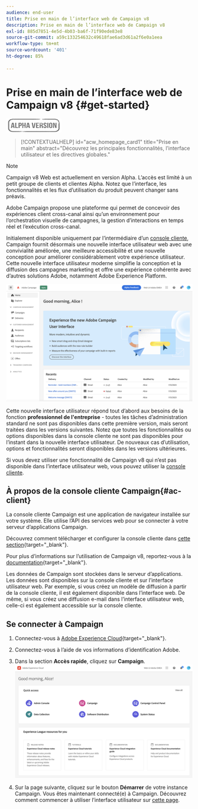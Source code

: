 ```yaml
---
audience: end-user
title: Prise en main de l’interface web de Campaign v8
description: Prise en main de l’interface web de Campaign v8
exl-id: 885d7851-4e5d-4b03-ba6f-71f90ede83e8
source-git-commit: a59c133254632c49618fae6ad3d61a2f6e0a1eea
workflow-type: tm+mt
source-wordcount: '401'
ht-degree: 85%

---
```


# Prise en main de l’interface web de Campaign v8 {#get-started}

![](../assets/do-not-localize/badge.png)

<!--
V8 web overview
context, scope (targets cross-channel practitioners), limitations
only existing customers
-->
>[!CONTEXTUALHELP]
>id="acw_homepage_card1"
>title="Prise en main"
>abstract="Découvrez les principales fonctionnalités, l’interface utilisateur et les directives globales."

>[!NOTE]
>
>Campaign v8 Web est actuellement en version Alpha. L’accès est limité à un petit groupe de clients et clientes Alpha. Notez que l’interface, les fonctionnalités et les flux d’utilisation du produit peuvent changer sans préavis.

Adobe Campaign propose une plateforme qui permet de concevoir des expériences client cross-canal ainsi quʼun environnement pour lʼorchestration visuelle de campagnes, la gestion dʼinteractions en temps réel et lʼexécution cross-canal.

Initialement disponible uniquement par l’intermédiaire d’un [console cliente](#ac-client), Campaign fournit désormais une nouvelle interface utilisateur web avec une convivialité améliorée, une meilleure accessibilité et une nouvelle conception pour améliorer considérablement votre expérience utilisateur. Cette nouvelle interface utilisateur moderne simplifie la conception et la diffusion des campagnes marketing et offre une expérience cohérente avec d’autres solutions Adobe, notamment Adobe Experience Platform.


![](assets/home.png)

Cette nouvelle interface utilisateur répond tout d’abord aux besoins de la fonction **professionnel de l&#39;entreprise** - toutes les tâches d’administration standard ne sont pas disponibles dans cette première version, mais seront traitées dans les versions suivantes. Notez que toutes les fonctionnalités ou options disponibles dans la console cliente ne sont pas disponibles pour l’instant dans la nouvelle interface utilisateur. De nouveaux cas d’utilisation, options et fonctionnalités seront disponibles dans les versions ultérieures.

Si vous devez utiliser une fonctionnalité de Campaign v8 qui n’est pas disponible dans l’interface utilisateur web, vous pouvez utiliser la [console cliente](#ac-client).

## À propos de la console cliente Campaign{#ac-client}

La console cliente Campaign est une application de navigateur installée sur votre système. Elle utilise l’API des services web pour se connecter à votre serveur d’applications Campaign.

Découvrez comment télécharger et configurer la console cliente dans [cette section](https://experienceleague.adobe.com/docs/campaign/campaign-v8/new/connect.html?lang=fr){target="_blank"}.

Pour plus d’informations sur l’utilisation de Campaign v8, reportez-vous à la [documentation](https://experienceleague.adobe.com/docs/campaign/campaign-v8/campaign-home.html?lang=fr){target="_blank"}.

Les données de Campaign sont stockées dans le serveur d’applications. Les données sont disponibles sur la console cliente et sur l’interface utilisateur web. Par exemple, si vous créez un modèle de diffusion à partir de la console cliente, il est également disponible dans l’interface web. De même, si vous créez une diffusion e-mail dans l’interface utilisateur web, celle-ci est également accessible sur la console cliente.

## Se connecter à Campaign


1. Connectez-vous à [Adobe Experience Cloud](http://experience.adobe.com){target="_blank"}.
1. Connectez-vous à l’aide de vos informations d’identification Adobe.
1. Dans la section **Accès rapide**, cliquez sur **Campaign**.
   ![](assets/connect.png)

1. Sur la page suivante, cliquez sur le bouton **Démarrer** de votre instance Campaign.
Vous êtes maintenant connecté(e) à Campaign. Découvrez comment commencer à utiliser l’interface utilisateur sur [cette page](user-interface.md).

<!--
-> experience cloud home: "Campaign" -> home campaign v8
-> or Campaign v8 web if direct URL
-->

